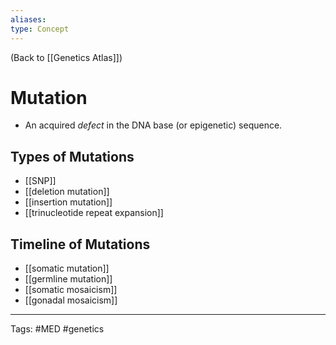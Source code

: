 ```yaml
---
aliases: 
type: Concept
---
```


(Back to [[Genetics Atlas]])

# Mutation

- An acquired _defect_ in the DNA base (or epigenetic) sequence.

## Types of Mutations
- [[SNP]]
- [[deletion mutation]]
- [[insertion mutation]]
- [[trinucleotide repeat expansion]]

## Timeline of Mutations
- [[somatic mutation]]
- [[germline mutation]]
- [[somatic mosaicism]]
- [[gonadal mosaicism]]

---
Tags: #MED #genetics
